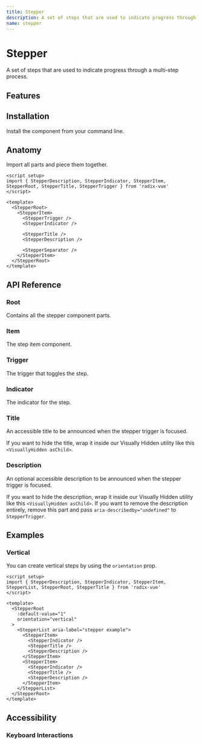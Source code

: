```yaml
---
title: Stepper
description: A set of steps that are used to indicate progress through a multi-step process.
name: stepper
---
```


# Stepper

<Description>
A set of steps that are used to indicate progress through a multi-step process.
</Description>

<ComponentPreview name="Stepper" />

## Features

<Highlights
  :features="[
    'Can be controlled or uncontrolled.',
    'Supports horizontal/vertical orientation.',
    'Supports linear/non-linear activation.',
    'Full keyboard navigation.',
  ]"
/>

## Installation

Install the component from your command line.

<InstallationTabs value="radix-vue" />

## Anatomy

Import all parts and piece them together.

```vue
<script setup>
import { StepperDescription, StepperIndicator, StepperItem, StepperRoot, StepperTitle, StepperTrigger } from 'radix-vue'
</script>

<template>
  <StepperRoot>
    <StepperItem>
      <StepperTrigger />
      <StepperIndicator />

      <StepperTitle />
      <StepperDescription />

      <StepperSeparator />
    </StepperItem>
  </StepperRoot>
</template>
```

## API Reference

### Root

Contains all the stepper component parts.

<!-- @include: @/meta/StepperRoot.md -->

<DataAttributesTable
  :data="[
    {
      attribute: '[data-orientation]',
      values: ['vertical', 'horizontal'],
    },
    {
      attribute: '[data-linear]',
      values: 'Present when linear'
    },
  ]"
/>

### Item

The step item component.

<!-- @include: @/meta/StepperItem.md -->

<DataAttributesTable
  :data="[
    {
      attribute: '[data-state]',
      values: ['active', 'inactive', 'completed'],
    },
    {
      attribute: '[data-disabled]',
      values: 'Present when disabled',
    },
    {
      attribute: '[data-orientation]',
      values: ['vertical', 'horizontal'],
    },
  ]"
/>

### Trigger

The trigger that toggles the step.

<!-- @include: @/meta/StepperTrigger.md -->

<DataAttributesTable
  :data="[
    {
      attribute: '[data-state]',
      values: ['active', 'inactive', 'completed'],
    },
    {
      attribute: '[data-disabled]',
      values: 'Present when disabled',
    },
    {
      attribute: '[data-orientation]',
      values: ['vertical', 'horizontal'],
    },
  ]"
/>

### Indicator

The indicator for the step.

<!-- @include: @/meta/StepperIndicator.md -->

### Title

An accessible title to be announced when the stepper trigger is focused.

If you want to hide the title, wrap it inside our Visually Hidden utility like this `<VisuallyHidden asChild>`.

<!-- @include: @/meta/StepperTitle.md -->

### Description

An optional accessible description to be announced when the stepper trigger is focused.

If you want to hide the description, wrap it inside our Visually Hidden utility like this `<VisuallyHidden asChild>`. If you want to remove the description entirely, remove this part and pass `aria-describedby="undefined"` to `StepperTrigger`.

<!-- @include: @/meta/StepperItem.md -->

## Examples

### Vertical

You can create vertical steps by using the `orientation` prop.

```vue line=8
<script setup>
import { StepperDescription, StepperIndicator, StepperItem, StepperList, StepperRoot, StepperTitle } from 'radix-vue'
</script>

<template>
  <StepperRoot
    :default-value="1"
    orientation="vertical"
  >
    <StepperList aria-label="stepper example">
      <StepperItem>
        <StepperIndicator />
        <StepperTitle />
        <StepperDescription />
      </StepperItem>
      <StepperItem>
        <StepperIndicator />
        <StepperTitle />
        <StepperDescription />
      </StepperItem>
    </StepperList>
  </StepperRoot>
</template>
```

## Accessibility

### Keyboard Interactions

<KeyboardTable
  :data="[
    {
      keys: ['Tab'],
      description: '<span> When focus moves onto the steps, focuses the first step .</span>',
    },
    {
      keys: ['ArrowDown'],
      description: '<span> Moves focus to the next step depending on <Code>orientation</Code>.</span>',
    },
    {
      keys: ['ArrowRight'],
      description: '<span> Moves focus to the next step depending on <Code>orientation</Code> .</span>',
    },
    {
      keys: ['ArrowUp'],
      description: '<span> Moves focus to the previous step depending on <Code>orientation</Code> .</span>',
    },
    {
      keys: ['ArrowLeft'],
      description: '<span> Moves focus to the previous step depending on <Code>orientation</Code> .</span>',
    },
    {
    keys: ['Enter', 'Space'],
    description: '<span>Selects the focused step.</span>',
    },
  ]"
/>
